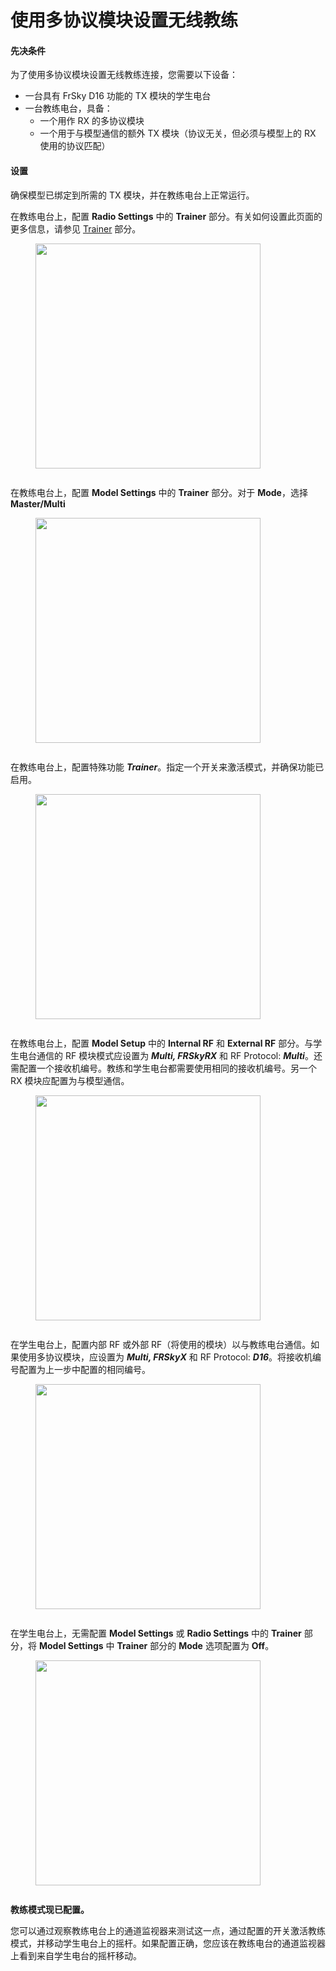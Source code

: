 # 使用多协议模块设置无线教练

#### 先决条件

为了使用多协议模块设置无线教练连接，您需要以下设备：

* 一台具有 FrSky D16 功能的 TX 模块的学生电台
* 一台教练电台，具备：  
  * 一个用作 RX 的多协议模块
  * 一个用于与模型通信的额外 TX 模块（协议无关，但必须与模型上的 RX 使用的协议匹配）

#### 设置

确保模型已绑定到所需的 TX 模块，并在教练电台上正常运行。

在教练电台上，配置 **Radio Settings** 中的 **Trainer** 部分。有关如何设置此页面的更多信息，请参见 [Trainer](../color-radios/radio-settings/trainer.md) 部分。

<div>

<figure><img src="//edgetx-static.zkl2333.com/mpmt1.png" alt="" width="360"><figcaption></figcaption></figure>

 

<figure><img src="//edgetx-static.zkl2333.com/mpmt7.png" alt=""><figcaption></figcaption></figure>

</div>

在教练电台上，配置 **Model Settings** 中的 **Trainer** 部分。对于 **Mode**，选择 **Master/Multi**

<div>

<figure><img src="//edgetx-static.zkl2333.com/mpmt2.png" alt="" width="360"><figcaption></figcaption></figure>

 

<figure><img src="//edgetx-static.zkl2333.com/mpmt8.png" alt=""><figcaption></figcaption></figure>

</div>

在教练电台上，配置特殊功能 _**Trainer**_。指定一个开关来激活模式，并确保功能已启用。

<div>

<figure><img src="//edgetx-static.zkl2333.com/mpmt3.png" alt="" width="360"><figcaption></figcaption></figure>

 

<figure><img src="//edgetx-static.zkl2333.com/mpmt9.png" alt=""><figcaption></figcaption></figure>

</div>

在教练电台上，配置 **Model Setup** 中的 **Internal RF** 和 **External RF** 部分。与学生电台通信的 RF 模块模式应设置为 _**Multi, FRSkyRX**_ 和 RF Protocol: _**Multi**_。还需配置一个接收机编号。教练和学生电台都需要使用相同的接收机编号。另一个 RX 模块应配置为与模型通信。

<div>

<figure><img src="//edgetx-static.zkl2333.com/mpmt4.png" alt="" width="360"><figcaption></figcaption></figure>

 

<figure><img src="//edgetx-static.zkl2333.com/mpmt10.png" alt=""><figcaption></figcaption></figure>

</div>

在学生电台上，配置内部 RF 或外部 RF（将使用的模块）以与教练电台通信。如果使用多协议模块，应设置为 _**Multi, FRSkyX**_ 和 RF Protocol: _**D16**_。将接收机编号配置为上一步中配置的相同编号。

<div>

<figure><img src="//edgetx-static.zkl2333.com/mpmt5.png" alt="" width="360"><figcaption></figcaption></figure>

 

<figure><img src="//edgetx-static.zkl2333.com/mpmt11.png" alt=""><figcaption></figcaption></figure>

</div>

在学生电台上，无需配置 **Model Settings** 或 **Radio Settings** 中的 **Trainer** 部分，将 **Model Settings** 中 **Trainer** 部分的 **Mode** 选项配置为 **Off**。

<div>

<figure><img src="//edgetx-static.zkl2333.com/mpmt6 (2).png" alt="" width="360"><figcaption></figcaption></figure>

 

<figure><img src="//edgetx-static.zkl2333.com/mpmt12.png" alt=""><figcaption></figcaption></figure>

</div>

**教练模式现已配置。**

您可以通过观察教练电台上的通道监视器来测试这一点，通过配置的开关激活教练模式，并移动学生电台上的摇杆。如果配置正确，您应该在教练电台的通道监视器上看到来自学生电台的摇杆移动。